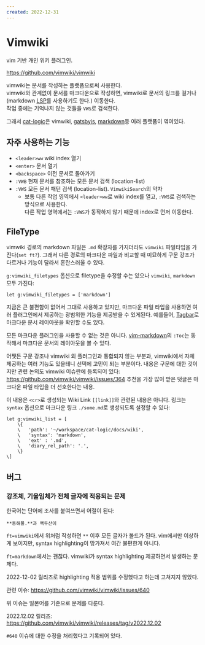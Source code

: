 ```yaml
---
created: 2022-12-31
---
```

# Vimwiki

vim 기반 개인 위키 플러그인.

https://github.com/vimwiki/vimwiki

vimwiki는 문서를 작성하는 플랫폼으로써 사용한다.\
vimwiki와 관계없이 문서를 마크다운으로 작성하면,
vimwiki로 문서의 링크를 걸거나(markdown [LSP](./language-server-protocol.md)를 사용하기도 한다.) 이동한다.\
작업 중에는 기억나지 않는 것들을 `VWS`로 검색한다.

그래서 [cat-logic](./cat-logic.md)은 vimwiki, [gatsbyjs](./gatsbyjs.md), [markdown](./markdown.md)등 여러 플랫폼이 엮여있다.

## 자주 사용하는 기능

* `<leader>ww` wiki index 열기
* `<enter>` 문서 열기
* `<backspace>` 이전 문서로 돌아가기
* `:VWB` 현재 문서를 참조하는 모든 문서 검색 (location-list)
* `:VWS` 모든 문서 패턴 검색 (location-list). `VimwikiSearch`의 약자
    * 보통 다른 작업 영역에서 `<leader>ww`로 wiki index를 열고, `:VWS`로 검색하는 방식으로 사용한다.\
      다른 작업 영역에서는 `:VWS`가 동작하지 않기 때문에 index로 먼저 이동한다.

## FileType

vimwiki 경로의 markdown 파일은 `.md` 확장자를 가지더라도 `vimwiki` 파일타입을 가진다(`set ft?`).
그래서 다른 경로의 마크다운 파일과 비교할 때 미묘하게 구문 강조가 다르거나 기능이 달라서 혼란스러울 수 있다.

`g:vimwiki_filetypes` 옵션으로 filetype을 수정할 수는 있으나 `vimwiki`, `markdown` 모두 가진다:
```vim
let g:vimwiki_filetypes = ['markdown']
```

지금은 큰 불편함이 없어서 그대로 사용하고 있지만,
마크다운 파일 타입을 사용하면 여러 플러그인에서 제공하는 광범위한 기능을 제공받을 수 있게된다.
예를들어, [Tagbar](https://github.com/preservim/tagbar)로 마크다운 문서 레이아웃을 확인할 수도 있다.

모든 마크다운 플러그인을 사용할 수 없는 것은 아니다.
[vim-markdown](https://github.com/preservim/vim-markdown)의 `:Toc`는 동작해서 마크다운 문서의 레이아웃을 볼 수 있다.

어쨋든 구문 강조나 vimwiki 외 플러그인과 통합되지 않는 부분과, vimwiki에서 자체 제공하는 여러 기능도 있을테니 선택에 고민이 되는 부분이다.
내용은 구문에 대한 것이지만 관련 논의도 vimwiki 이슈란에 등록되어 있다: https://github.com/vimwiki/vimwiki/issues/364
추천을 가장 많이 받은 덧글은 마크다운 파일 타입을 더 선호한다는 내용.

이 내용은 `<cr>`로 생성되는 Wiki Link `[[link]]`와 관련된 내용은 아니다.
링크는 `syntax` 옵션으로 마크다운 링크 `./some.md`로 생성되도록 설정할 수 있다:

```vim
let g:vimwiki_list = [
    \{
    \   'path': '~/workspace/cat-logic/docs/wiki',
    \   'syntax': 'markdown',
    \   'ext' : '.md',
    \   'diary_rel_path': '.',
    \}
\]
```

## 버그

### 강조체, 기울임체가 전체 글자에 적용되는 문제

한국어는 단어에 조사를 붙여쓰면서 어절이 된다:

```
**동해물.**과 백두산이
```

`ft=vimwiki`에서 위처럼 작성하면 `**` 이후 모든 글자가 볼드가 된다.
vim에서만 이상하게 보이지만, syntax highlighting이 망가져서 여간 불편한게 아니다.

`ft=markdown`에서는 괜찮다. vimwiki가 syntax highlighting 제공하면서 발생하는 문제다.

2022-12-02 릴리즈로 highlighting 적용 범위를 수정했다고 하는데 고쳐지지 않았다.

관련 이슈: https://github.com/vimwiki/vimwiki/issues/640

위 이슈는 일본어를 기준으로 문제를 다룬다.

2022.12.02 릴리즈: https://github.com/vimwiki/vimwiki/releases/tag/v2022.12.02

`#640` 이슈에 대한 수정을 처리했다고 기록되어 있다.
